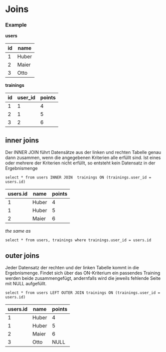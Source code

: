 # Joins


### Example

**users**

| id | name |
|--- |   ---|
|  1 |  Huber |
|  2 |  Maier |
|  3 |  Otto |

**trainings**

| id | user_id | points |
|---|---| ---|
|  1 | 1  |4 |
|  2 | 1  |5 |
|  3 | 2  |6 |

## inner joins

Der INNER JOIN führt Datensätze aus der linken und rechten Tabelle genau dann zusammen, wenn die angegebenen Kriterien alle erfüllt sind. Ist eines oder mehrere der Kriterien nicht erfüllt, so entsteht kein Datensatz in der Ergebnismenge

```
select * from users INNER JOIN  trainings ON (trainings.user_id = users.id)
```

| users.id  | name   | points |
|        ---|     ---|     ---|
|  1        |  Huber |      4 |
|  1        |  Huber |      5 |
|  2        |  Maier |      6 |

*the same as*
```
select * from users, trainings where trainings.user_id = users.id
```

## outer joins

Jeder Datensatz der rechten und der linken Tabelle kommt in die Ergebnismenge. Findet sich über das ON-Kriterium ein passendes Training werden beide zusammengefügt,
andernfalls wird die jeweils fehlende Seite mit NULL aufgefüllt.

```
select * from users LEFT OUTER JOIN trainings ON (trainings.user_id = users.id)
```


| users.id  | name   | points |
|        ---|     ---|     ---|
|  1        |  Huber |      4 |
|  1        |  Huber |      5 |
|  2        |  Maier |      6 |
|  3        |  Otto  |   NULL |
